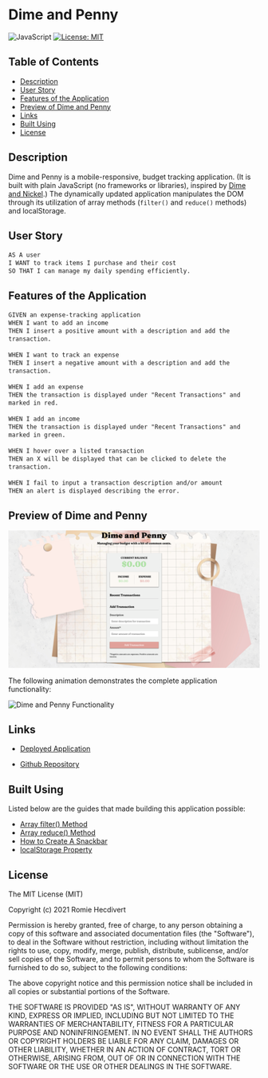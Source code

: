 # Dime and Penny

![JavaScript](https://img.shields.io/badge/JavaScript-ES6+-yellowgreen)
[![License: MIT](https://img.shields.io/badge/License-MIT-yellow.svg)](https://opensource.org/licenses/MIT)

## Table of Contents

- [Description](#description)
- [User Story](#user-story)
- [Features of the Application](#features-of-the-application)
- [Preview of Dime and Penny](#preview-of-dime-and-penny)
- [Links](#links)
- [Built Using](#built-using)
- [License](#license)

## Description

Dime and Penny is a mobile-responsive, budget tracking application. (It is built with plain JavaScript (no frameworks or libraries), inspired by [Dime and Nickel](https://github.com/rh9891/DimeAndNickel).) The dynamically updated application manipulates the DOM through its utilization of array methods (`filter()` and `reduce()` methods) and localStorage.

## User Story

```
AS A user  
I WANT to track items I purchase and their cost  
SO THAT I can manage my daily spending efficiently.
```

## Features of the Application

```
GIVEN an expense-tracking application  
WHEN I want to add an income  
THEN I insert a positive amount with a description and add the transaction.

WHEN I want to track an expense  
THEN I insert a negative amount with a description and add the transaction.

WHEN I add an expense  
THEN the transaction is displayed under "Recent Transactions" and marked in red.

WHEN I add an income  
THEN the transaction is displayed under "Recent Transactions" and marked in green.

WHEN I hover over a listed transaction  
THEN an X will be displayed that can be clicked to delete the transaction.

WHEN I fail to input a transaction description and/or amount  
THEN an alert is displayed describing the error.
```

## Preview of Dime and Penny

![Dime and Penny Landing Page](assets/images/dimeAndPennyLandingPage.png)

The following animation demonstrates the complete application functionality:

![Dime and Penny Functionality]()

## Links

- [Deployed Application](https://dime-and-penny.netlify.app/)

- [Github Repository](https://github.com/rh9891/DimeAndPenny)

## Built Using

Listed below are the guides that made building this application possible:

- [Array filter() Method](https://www.w3schools.com/jsref/jsref_filter.asp)
- [Array reduce() Method](https://www.w3schools.com/jsref/jsref_reduce.asp)
- [How to Create A Snackbar](https://www.w3schools.com/howto/howto_js_snackbar.asp)
- [localStorage Property](https://www.w3schools.com/jsref/prop_win_localstorage.asp)

## License

The MIT License (MIT)

Copyright (c) 2021 Romie Hecdivert

Permission is hereby granted, free of charge, to any person obtaining a copy of this software and associated documentation files (the "Software"), to deal in the Software without restriction, including without limitation the rights to use, copy, modify, merge, publish, distribute, sublicense, and/or sell copies of the Software, and to permit persons to whom the Software is furnished to do so, subject to the following conditions:

The above copyright notice and this permission notice shall be included in all copies or substantial portions of the Software.

THE SOFTWARE IS PROVIDED "AS IS", WITHOUT WARRANTY OF ANY KIND, EXPRESS OR IMPLIED, INCLUDING BUT NOT LIMITED TO THE WARRANTIES OF MERCHANTABILITY, FITNESS FOR A PARTICULAR PURPOSE AND NONINFRINGEMENT. IN NO EVENT SHALL THE AUTHORS OR COPYRIGHT HOLDERS BE LIABLE FOR ANY CLAIM, DAMAGES OR OTHER LIABILITY, WHETHER IN AN ACTION OF CONTRACT, TORT OR OTHERWISE, ARISING FROM, OUT OF OR IN CONNECTION WITH THE SOFTWARE OR THE USE OR OTHER DEALINGS IN THE SOFTWARE.